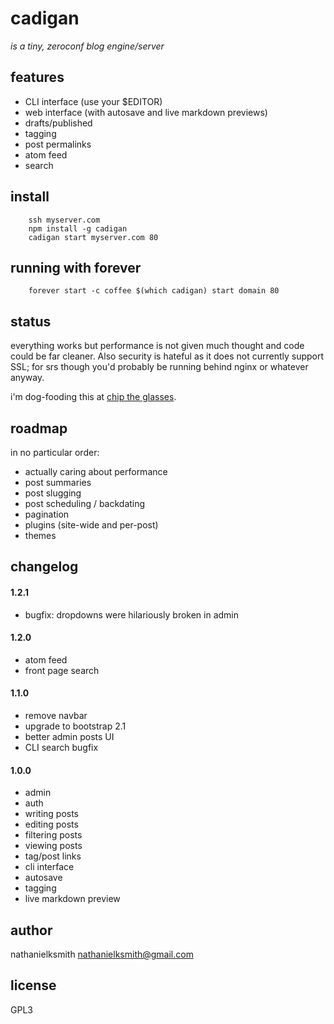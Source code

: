 # cadigan

_is a tiny, zeroconf blog engine/server_

## features

 * CLI interface (use your $EDITOR)
 * web interface (with autosave and live markdown previews)
 * drafts/published
 * tagging
 * post permalinks
 * atom feed
 * search

## install

        ssh myserver.com
        npm install -g cadigan
        cadigan start myserver.com 80

## running with forever

        forever start -c coffee $(which cadigan) start domain 80

## status

everything works but performance is not given much thought and code could be
far cleaner. Also security is hateful as it does not currently support SSL; for
srs though you'd probably be running behind nginx or whatever anyway.

i'm dog-fooding this at [chip the glasses](http://chiptheglasses.com).


## roadmap

in no particular order:

 * actually caring about performance
 * post summaries
 * post slugging
 * post scheduling / backdating
 * pagination
 * plugins (site-wide and per-post)
 * themes

## changelog

#### 1.2.1

 * bugfix: dropdowns were hilariously broken in admin

#### 1.2.0

 * atom feed
 * front page search

#### 1.1.0

 * remove navbar
 * upgrade to bootstrap 2.1
 * better admin posts UI
 * CLI search bugfix

#### 1.0.0

 * admin
 * auth
 * writing posts
 * editing posts
 * filtering posts
 * viewing posts
 * tag/post links
 * cli interface
 * autosave
 * tagging
 * live markdown preview

## author

nathanielksmith <nathanielksmith@gmail.com>

## license

GPL3
